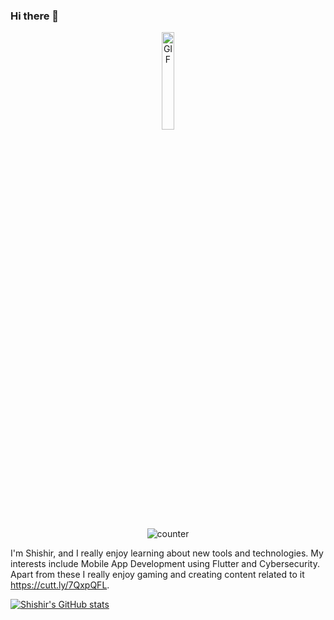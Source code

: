 ### Hi there 👋

<p align="center">
  <img alt="GIF" src="https://media.giphy.com/media/LmNwrBhejkK9EFP504/giphy.gif" width="20%" height="20%"/>
</p>
<p align="center">
     <img src="https://profile-counter.glitch.me/{Shishirbagalkot}/count.svg"  alt="counter"/>
</p>

I'm Shishir, and I really enjoy learning about new tools and technologies. My interests include Mobile App Development using Flutter and Cybersecurity. Apart from these I really enjoy gaming and creating content related to it https://cutt.ly/7QxpQFL.

[![Shishir's GitHub stats](https://github-readme-stats.vercel.app/api?username=Shishirbagalkot)](https://github.com/Shishirbagalkot/github-readme-stats)
